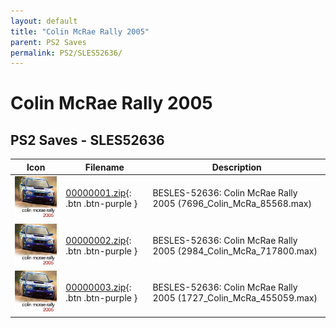 ```yaml
---
layout: default
title: "Colin McRae Rally 2005"
parent: PS2 Saves
permalink: PS2/SLES52636/
---
```

# Colin McRae Rally 2005

## PS2 Saves - SLES52636

| Icon | Filename | Description |
|------|----------|-------------|
| ![Colin McRae Rally 2005](icon0.png) | [00000001.zip](00000001.zip){: .btn .btn-purple } | BESLES-52636: Colin McRae Rally 2005 (7696_Colin_McRa_85568.max) |
| ![Colin McRae Rally 2005](icon0.png) | [00000002.zip](00000002.zip){: .btn .btn-purple } | BESLES-52636: Colin McRae Rally 2005 (2984_Colin_McRa_717800.max) |
| ![Colin McRae Rally 2005](icon0.png) | [00000003.zip](00000003.zip){: .btn .btn-purple } | BESLES-52636: Colin McRae Rally 2005 (1727_Colin_McRa_455059.max) |
